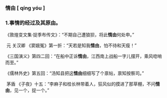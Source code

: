 ### 情由    [ qíng yóu ] 

### 1.事情的经过及其原由。

​	《敦煌变文集·捉季布传文》：“不期自己遭狼狈，将此**情由**何处申。”

​	  元 关汉卿  《窦娥冤》第一折：“天若是知我**情由**，怕不待和天瘦！”

​	 《三国演义》第四二回：“在船中正诉**情由**，江西南上战船一字儿摆开，乘风唿哨而至。”

​	  《儒林外史》第五回：“汤知县把这**情由**细细写了个禀帖，禀知按察司。”

​		茅盾  《子夜》十五：“李麻子和桂长林带着人，狂风似的摸进了那草棚，不问**情由**，见一个，捉一个。”

